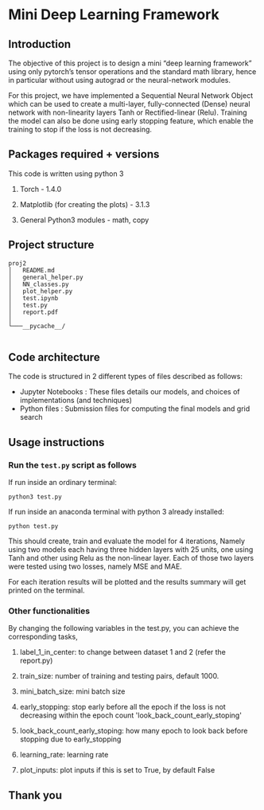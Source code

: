 # Mini Deep Learning Framework

## Introduction
The objective of this project is to design a mini “deep learning framework” using only pytorch’s tensor operations and the standard math library, hence in particular without using autograd or the neural-network modules.

For this project, we have implemented a Sequential Neural Network Object which can be used to create a multi-layer, fully-connected (Dense) neural network with non-linearity layers Tanh or Rectified-linear (Relu). Training the model can also be done using early stopping feature, which enable the training to stop if the loss is not decreasing.

## Packages required + versions
This code is written using python 3

1. Torch - 1.4.0

2. Matplotlib (for creating the plots) - 3.1.3

3. General Python3 modules - math, copy

## Project structure

```
proj2
│   README.md
│   general_helper.py
│   NN_classes.py
│   plot_helper.py
│   test.ipynb
│   test.py
│   report.pdf
│   
└───__pycache__/


```

## Code architecture

The code is structured in 2 different types of files described as follows:

- Jupyter Notebooks : These files details our models, and choices of implementations (and techniques)
- Python files : Submission files for computing the final models and grid search

## Usage instructions

### Run the `test.py` script as follows

   If run inside an ordinary terminal:
   ```
   python3 test.py
   ```

   If run inside an anaconda terminal with python 3 already installed:
   ```
   python test.py
   ```
This should create, train and evaluate the model for 4 iterations, Namely using two models each having three hidden layers with 25 units, one using Tanh and other using Relu as the non-linear layer. Each of those two layers were tested using two losses, namely MSE and MAE.

For each iteration results will be plotted and the results summary will get printed on the terminal.

### Other functionalities
By changing the following variables in the test.py, you can achieve the corresponding tasks,

1. label_1_in_center: to change between dataset 1 and 2 (refer the report.py)

2. train_size: number of training and testing pairs, default 1000.

3. mini_batch_size: mini batch size

4. early_stopping: stop early before all the epoch if the loss is not decreasing within the epoch count 'look_back_count_early_stoping'

5. look_back_count_early_stoping: how many epoch to look back before stopping due to early_stopping

6. learning_rate: learning rate

7. plot_inputs: plot inputs if this is set to True, by default False

## Thank you
